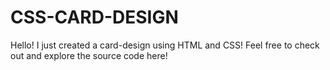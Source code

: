 # CSS-CARD-DESIGN

Hello! I just created a card-design using HTML and CSS! Feel free to check out and explore the source code here!

